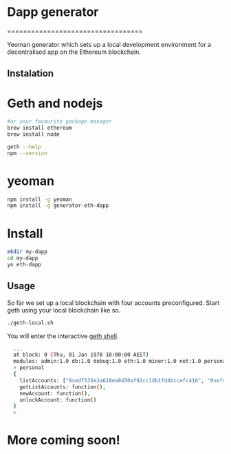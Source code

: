 # Dapp generator
==================================

Yeoman generator which sets up a local development environment for a decentralised app on the Ethereum blockchain.

## Instalation

# Geth and nodejs

```bash
#or your favourite package manager
brew install ethereum
brew install node

geth --help
npm --version
```


# yeoman 
```bash
npm install -g yeoman
npm install -g generator-eth-dapp
```

# Install
```bash
mkdir my-dapp
cd my-dapp
yo eth-dapp
```

## Usage
So far we set up a local blockchain with four accounts preconfigured. Start geth using your local blockchain like so.

```bash
./geth-local.sh
```
You will enter the interactive [geth shell](https://github.com/ethereum/go-ethereum/wiki/JavaScript-Console).

```bash
  ...
  at block: 0 (Thu, 01 Jan 1970 10:00:00 AEST)
  modules: admin:1.0 db:1.0 debug:1.0 eth:1.0 miner:1.0 net:1.0 personal:1.0 shh:1.0 txpool:1.0 web3:1.0
  > personal
  {
    listAccounts: ["0xedf535e2a610ea0450af92cc1db1fd4bccefc416", "0xefd1b289d777a467cd2344aa68d83e9aea9ff6b5", "0xa0a99f2c21d30c832e6f4f6414e5e9f807bde692", "0x7890407395a3d2bc7d9382a0d8d7e7c5ca60561c"],
    getListAccounts: function(),
    newAccount: function(),
    unlockAccount: function()
  }
  >
```

# More coming soon!